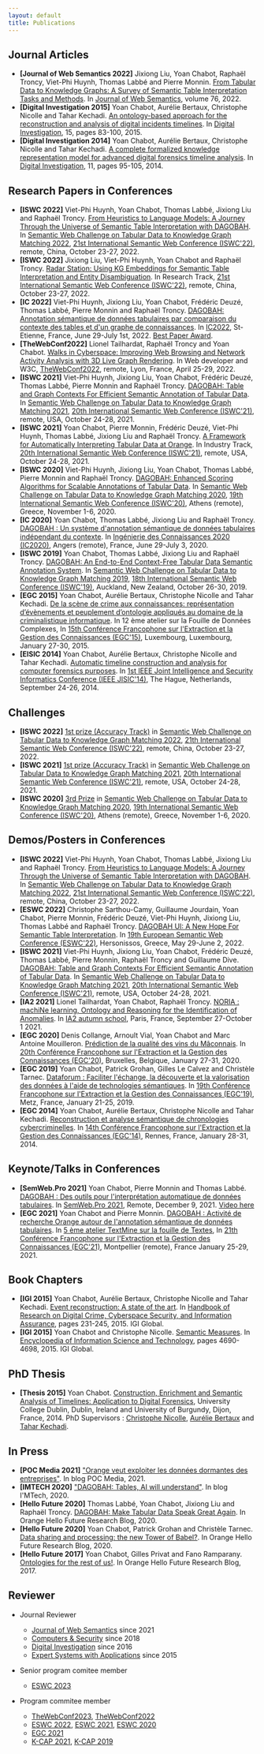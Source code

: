 ```yaml
---
layout: default
title: Publications
---
```

 
## Journal Articles
* <b id="jows_2022">[Journal of Web Semantics 2022]</b> Jixiong Liu, Yoan Chabot, Raphaël Troncy, Viet-Phi Huynh, Thomas Labbé and Pierre Monnin. [From Tabular Data to Knowledge Graphs: A Survey of Semantic Table Interpretation Tasks and Methods](https://github.com/yoanchabot/papers/raw/main/liu2022b.pdf). In [Journal of Web Semantics](https://www.sciencedirect.com/journal/journal-of-web-semantics), volume 76, 2022.
* <b id="digital_investigation_2015">[Digital Investigation 2015]</b> Yoan Chabot, Aurélie Bertaux, Christophe Nicolle and Tahar Kechadi. [An ontology-based approach for the reconstruction and analysis of digital incidents timelines](https://github.com/yoanchabot/papers/raw/main/chabot2015a.pdf). In [Digital Investigation](https://www.sciencedirect.com/journal/digital-investigation), 15, pages 83-100, 2015.
* <b id="digital_investigation_2014">[Digital Investigation 2014]</b> Yoan Chabot, Aurélie Bertaux, Christophe Nicolle and Tahar Kechadi. [A complete formalized knowledge representation model for advanced digital forensics timeline analysis](https://github.com/yoanchabot/papers/raw/main/chabot2014a.pdf). In [Digital Investigation](https://www.sciencedirect.com/journal/digital-investigation), 11, pages 95-105, 2014.

## Research Papers in Conferences 
* <b id="iswc_2022_b">[ISWC 2022]</b> Viet-Phi Huynh, Yoan Chabot, Thomas Labbé, Jixiong Liu and Raphaël Troncy. [From Heuristics to Language Models: A Journey Through the Universe of Semantic Table Interpretation with DAGOBAH](https://github.com/yoanchabot/papers/raw/main/huynh2022b.pdf). In [Semantic Web Challenge on Tabular Data to Knowledge Graph Matching 2022](http://www.cs.ox.ac.uk/isg/challenges/sem-tab/2021/index.html), [21st International Semantic Web Conference (ISWC'22)](https://iswc2022.semanticweb.org/), remote, China, October 23-27, 2022.
* <b id="iswc_2022_a">[ISWC 2022]</b> Jixiong Liu, Viet-Phi Huynh, Yoan Chabot and Raphaël Troncy. [Radar Station: Using KG Embeddings for Semantic Table Interpretation and Entity Disambiguation](https://github.com/yoanchabot/papers/raw/main/liu2022a.pdf). In Research Track, [21st International Semantic Web Conference (ISWC'22)](https://iswc2022.semanticweb.org/), remote, China, October 23-27, 2022.
* <b id="ic_2022">[IC 2022]</b> Viet-Phi Huynh, Jixiong Liu, Yoan Chabot, Frédéric Deuzé, Thomas Labbé, Pierre Monnin and Raphaël Troncy. [DAGOBAH: Annotation sémantique de données tabulaires par comparaison du contexte des tables et d'un graphe de connaissances](https://github.com/yoanchabot/papers/raw/main/huynh2022.pdf). In [IC2022](https://ci.mines-stetienne.fr/pfia2022/conferences/ic/), St-Etienne, France, June 29-July 1st, 2022. [Best Paper Award](https://github.com/yoanchabot/papers/raw/main/ic_prize.pdf).
* <b id="thewebconf_2022">[TheWebConf2022]</b> Lionel Tailhardat, Raphaël Troncy and Yoan Chabot. [Walks in Cyberspace: Improving Web Browsing and Network Activity Analysis with 3D Live Graph Rendering](https://github.com/yoanchabot/papers/raw/main/tailhardat2022.pdf). In Web developer and W3C, [TheWebConf2022](https://www2022.thewebconf.org), remote, Lyon, France, April 25-29, 2022.
* <b id="iswc_2021_b">[ISWC 2021]</b> Viet-Phi Huynh, Jixiong Liu, Yoan Chabot, Frédéric Deuzé, Thomas Labbé, Pierre Monnin and Raphaël Troncy. [DAGOBAH: Table and Graph Contexts For Efficient Semantic Annotation of Tabular Data](https://github.com/yoanchabot/papers/raw/main/huynh2021.pdf). In [Semantic Web Challenge on Tabular Data to Knowledge Graph Matching 2021](http://www.cs.ox.ac.uk/isg/challenges/sem-tab/2021/index.html), [20th International Semantic Web Conference (ISWC'21)](https://iswc2021.semanticweb.org/), remote, USA, October 24-28, 2021.
* <b id="iswc_2021_a">[ISWC 2021]</b> Yoan Chabot, Pierre Monnin, Frédéric Deuzé, Viet-Phi Huynh, Thomas Labbé, Jixiong Liu and Raphaël Troncy. [A Framework for Automatically Interpreting Tabular Data at Orange](https://github.com/yoanchabot/papers/raw/main/chabot2021b.pdf). In Industry Track, [20th International Semantic Web Conference (ISWC'21)](https://iswc2021.semanticweb.org/), remote, USA, October 24-28, 2021.
* <b id="iswc_2020">[ISWC 2020]</b> Viet-Phi Huynh, Jixiong Liu, Yoan Chabot, Thomas Labbé, Pierre Monnin and Raphaël Troncy. [DAGOBAH: Enhanced Scoring Algorithms for Scalable Annotations of Tabular Data](https://github.com/yoanchabot/papers/raw/main/huynh2020a.pdf). In [Semantic Web Challenge on Tabular Data to Knowledge Graph Matching 2020](http://www.cs.ox.ac.uk/isg/challenges/sem-tab/2020/index.html/), [19th International Semantic Web Conference (ISWC'20)](https://iswc2020.semanticweb.org/), Athens (remote), Greece, November 1-6, 2020.
* <b id="ic_2020">[IC 2020]</b> Yoan Chabot, Thomas Labbé, Jixiong Liu and Raphaël Troncy. [DAGOBAH : Un système d'annotation sémantique de données tabulaires indépendant du contexte](https://github.com/yoanchabot/papers/raw/main/chabot2020b.pdf). In [Ingénierie des Connaissances 2020 (IC2020)](http://pfia2020.fr/ic-2020/), Angers (remote), France, June 29-July 3, 2020.
* <b id="iswc_2019">[ISWC 2019]</b> Yoan Chabot, Thomas Labbé, Jixiong Liu and Raphaël Troncy. [DAGOBAH: An End-to-End Context-Free Tabular Data Semantic Annotation System](https://github.com/yoanchabot/papers/raw/main/chabot2019a.pdf). In [Semantic Web Challenge on Tabular Data to Knowledge Graph Matching 2019](http://www.cs.ox.ac.uk/isg/challenges/sem-tab/2019/index.html), [18th International Semantic Web Conference (ISWC'19)](https://iswc2019.semanticweb.org/), Auckland, New Zealand, October 26-30, 2019.
* <b id="egc_2015">[EGC 2015]</b> Yoan Chabot, Aurélie Bertaux, Christophe Nicolle and Tahar Kechadi. [De la scène de crime aux connaissances: représentation d’évènements et peuplement d’ontologie appliqués au domaine de la criminalistique informatique](https://github.com/yoanchabot/papers/raw/main/chabot2015c.pdf). In 12 ème atelier sur la Fouille de Données Complexes, In [15th Conférence Francophone sur l'Extraction et la Gestion des Connaissances (EGC'15)](https://www.egc.asso.fr/publications/actes-egc/actes-conference-egc-2015.html), Luxembourg, Luxembourg, January 27-30, 2015.
* <b id="eisic_2014">[EISIC 2014]</b> Yoan Chabot, Aurélie Bertaux, Christophe Nicolle and Tahar Kechadi. [Automatic timeline construction and analysis for computer forensics purposes](https://github.com/yoanchabot/papers/raw/main/chabot2014b.pdf). In [1st IEEE Joint Intelligence and Security Informatics Conference (IEEE JISIC'14)](http://www.eisic.eu/eisic2014/), The Hague, Netherlands, September 24-26, 2014.

## Challenges 
* <b id="iswc_2022_c">[ISWC 2022]</b> [1st prize (Accuracy Track)](https://github.com/yoanchabot/papers/raw/main/dagobah-certificate-2022.pdf) in [Semantic Web Challenge on Tabular Data to Knowledge Graph Matching 2022](https://sem-tab-challenge.github.io/2022/), [21th International Semantic Web Conference (ISWC'22)](https://iswc2022.semanticweb.org/), remote, China, October 23-27, 2022.
* <b id="iswc_2021_b">[ISWC 2021]</b> [1st prize (Accuracy Track)](https://github.com/yoanchabot/papers/raw/main/dagobah-certificate-2021.pdf) in [Semantic Web Challenge on Tabular Data to Knowledge Graph Matching 2021](http://www.cs.ox.ac.uk/isg/challenges/sem-tab/2021/index.html), [20th International Semantic Web Conference (ISWC'21)](https://iswc2021.semanticweb.org/), remote, USA, October 24-28, 2021.
* <b id="iswc_2020">[ISWC 2020]</b> [3rd Prize](https://github.com/yoanchabot/papers/raw/main/dagobah-certificate-2020.pdf) in [Semantic Web Challenge on Tabular Data to Knowledge Graph Matching 2020](http://www.cs.ox.ac.uk/isg/challenges/sem-tab/2020/index.html/), [19th International Semantic Web Conference (ISWC'20)](https://iswc2020.semanticweb.org/), Athens (remote), Greece, November 1-6, 2020.

## Demos/Posters in Conferences
* <b id="iswc_2022_d">[ISWC 2022]</b> Viet-Phi Huynh, Yoan Chabot, Thomas Labbé, Jixiong Liu and Raphaël Troncy. [From Heuristics to Language Models: A Journey Through the Universe of Semantic Table Interpretation with DAGOBAH](https://github.com/yoanchabot/papers/raw/main/huynh2022c.pdf). In [Semantic Web Challenge on Tabular Data to Knowledge Graph Matching 2022](http://www.cs.ox.ac.uk/isg/challenges/sem-tab/2021/index.html), [21st International Semantic Web Conference (ISWC'22)](https://iswc2022.semanticweb.org/), remote, China, October 23-27, 2022.
* <b id="eswc_2022">[ESWC 2022]</b> Christophe Sarthou-Camy, Guillaume Jourdain, Yoan Chabot, Pierre Monnin, Frédéric Deuzé, Viet-Phi Huynh, Jixiong Liu, Thomas Labbé and Raphaël Troncy. [DAGOBAH UI: A New Hope For Semantic Table Interpretation](https://github.com/yoanchabot/papers/raw/main/chabot2022a.pdf). In [19th European Semantic Web Conference (ESWC'22)](https://2022.eswc-conferences.org/), Hersonissos, Greece, May 29-June 2, 2022.
* <b id="iswc_2021_c">[ISWC 2021]</b> Viet-Phi Huynh, Jixiong Liu, Yoan Chabot, Frédéric Deuzé, Thomas Labbé, Pierre Monnin, Raphaël Troncy and Guillaume Dive. [DAGOBAH: Table and Graph Contexts For Efficient Semantic Annotation of Tabular Data](https://github.com/yoanchabot/papers/raw/main/dive2021.pdf). In [Semantic Web Challenge on Tabular Data to Knowledge Graph Matching 2021](http://www.cs.ox.ac.uk/isg/challenges/sem-tab/2021/index.html), [20th International Semantic Web Conference (ISWC'21)](https://iswc2021.semanticweb.org/), remote, USA, October 24-28, 2021.
* <b id="IA2_2021">[IA2 2021]</b> Lionel Tailhardat, Yoan Chabot, Raphaël Troncy. [NORIA : machiNe learning, Ontology and Reasoning for the Identification of Anomalies](https://genears.github.io/pubs/IA2-2021-NORIA-POSTER.pdf). In [IA2 autumn school](https://ia2.gdria.fr/), Paris, France, September 27-October 1 2021.
* <b id="egc_2020">[EGC 2020]</b> Denis Collange, Arnoult Vial, Yoan Chabot and Marc Antoine Mouilleron. [Prédiction de la qualité des vins du Mâconnais](https://github.com/yoanchabot/papers/raw/main/collange2020c.pdf). In [20th Conférence Francophone sur l'Extraction et la Gestion des Connaissances (EGC'20)](https://egc2020.sciencesconf.org/), Bruxelles, Belgique, January 27-31, 2020.
* <b id="egc_2019">[EGC 2019]</b> Yoan Chabot, Patrick Grohan, Gilles Le Calvez and Christèle Tarnec. [Dataforum : Faciliter l'échange, la découverte et la valorisation des données à l'aide de technologies sémantiques](https://github.com/yoanchabot/papers/raw/main/chabot2019b.pdf). In [19th Conférence Francophone sur l'Extraction et la Gestion des Connaissances (EGC'19)](https://egc2019.sciencesconf.org/), Metz, France, January 21-25, 2019.
* <b id="egc_2014">[EGC 2014]</b> Yoan Chabot, Aurélie Bertaux, Christophe Nicolle and Tahar Kechadi. [Reconstruction et analyse sémantique de chronologies cybercriminelles](https://github.com/yoanchabot/papers/raw/main/chabot2014c.pdf). In [14th Conférence Francophone sur l'Extraction et la Gestion des Connaissances (EGC'14)](http://egc2014.irisa.fr/), Rennes, France, January 28-31, 2014.

## Keynote/Talks in Conferences 
* <b id="semwebpro_2021">[SemWeb.Pro 2021]</b> Yoan Chabot, Pierre Monnin and Thomas Labbé. [DAGOBAH : Des outils pour l'interprétation automatique de données tabulaires](https://2021.semweb.pro/presentations/dagobah/). In [SemWeb.Pro 2021](https://2021.semweb.pro/), Remote, December 9, 2021. [Video here](https://peertube.semweb.pro/w/oqyW5garzmKRHrJTGKne4v)
* <b id="egc_2021">[EGC 2021]</b> Yoan Chabot and Pierre Monnin. [DAGOBAH : Activité de recherche Orange autour de l'annotation sémantique de données tabulaires](https://github.com/yoanchabot/papers/raw/main/chabot2021a.pdf). In [5 ème atelier TextMine sur la fouille de Textes](http://www.vincentlemaire-labs.fr/TM2021/), In [21th Conférence Francophone sur l'Extraction et la Gestion des Connaissances (EGC'21)](https://egc2021.sciencesconf.org/), Montpellier (remote), France January 25-29, 2021.

## Book Chapters
* <b id="igi_2015a">[IGI 2015]</b> Yoan Chabot, Aurélie Bertaux, Christophe Nicolle and Tahar Kechadi. [Event reconstruction: A state of the art](https://github.com/yoanchabot/papers/raw/main/chabot2015b.pdf). In [Handbook of Research on Digital Crime, Cyberspace Security, and Information Assurance](https://www.igi-global.com/book/handbook-research-digital-crime-cyberspace/104750), pages 231-245, 2015. IGI Global.
* <b id="igi_2015b">[IGI 2015]</b> Yoan Chabot and Christophe Nicolle. [Semantic Measures](https://github.com/yoanchabot/papers/raw/main/chabot2014d.pdf). In [Encyclopedia of Information Science and Technology](https://www.igi-global.com/book/encyclopedia-information-science-technology-third/76156), pages 4690-4698, 2015. IGI Global.

## PhD Thesis

* <b id="thesis_2015">[Thesis 2015]</b> Yoan Chabot. [Construction, Enrichment and Semantic Analysis of Timelines: Application to Digital Forensics](https://github.com/yoanchabot/papers/raw/main/chabot2015d.pdf), University College Dublin, Dublin, Ireland and University of Burgundy, Dijon, France, 2014. PhD Supervisors : [Christophe Nicolle](https://scholar.google.fr/citations?user=sIwxy6IAAAAJ&hl=fr), [Aurélie Bertaux](https://scholar.google.fr/citations?hl=fr&user=virzKdYAAAAJ) and [Tahar Kechadi](https://people.ucd.ie/tahar.kechadi).

## In Press
* <b id="poc_media_2021">[POC Media 2021]</b> ["Orange veut exploiter les données dormantes des entreprises"](https://www.pocmedia.fr/orange-veut-exploiter-les-donnees-dormantes-des-entreprises/). In blog POC Media, 2021.
* <b id="imtech_2020">[IMTECH 2020]</b> ["DAGOBAH: Tables, AI will understand"](https://imtech.wp.imt.fr/en/2020/10/19/dagobah-tables-ai-will-understand/). In blog I'MTech, 2020.
* <b id="hello_future_2020a">[Hello Future 2020]</b> Thomas Labbé, Yoan Chabot, Jixiong Liu and Raphaël Troncy. [DAGOBAH: Make Tabular Data Speak Great Again](https://hellofuture.orange.com/en/dagobah-make-tabular-data-speak-great-again/). In Orange Hello Future Research Blog, 2020.
* <b id="hello_future_2020b">[Hello Future 2020]</b> Yoan Chabot, Patrick Grohan and Christèle Tarnec. [Data sharing and processing: the new Tower of Babel?](https://hellofuture.orange.com/en/data-sharing-and-processing-the-new-tower-of-babel/). In Orange Hello Future Research Blog, 2020.
* <b id="hello_future_2017">[Hello Future 2017]</b> Yoan Chabot, Gilles Privat and Fano Ramparany. [Ontologies for the rest of us!](https://hellofuture.orange.com/en/ontologies-for-the-rest-of-us/). In Orange Hello Future Research Blog, 2017.

## Reviewer
* Journal Reviewer
  * [Journal of Web Semantics](https://www.journals.elsevier.com/journal-of-web-semantics) since 2021
  * [Computers & Security](https://www.journals.elsevier.com/computers-and-security) since 2018
  * [Digital Investigation](https://www.journals.elsevier.com/digital-investigation) since 2016
  * [Expert Systems with Applications](https://www.journals.elsevier.com/expert-systems-with-applications) since 2015

* Senior program comitee member
  * [ESWC 2023](https://2023.eswc-conferences.org/)

* Program commitee member
  * [TheWebConf2023](https://www2023.thewebconf.org/), [TheWebConf2022](https://www2022.thewebconf.org/)
  * [ESWC 2022](https://2022.eswc-conferences.org/), [ESWC 2021](https://2021.eswc-conferences.org/), [ESWC 2020](https://2020.eswc-conferences.org/)
  * [EGC 2021](https://egc2021.sciencesconf.org/)
  * [K-CAP 2021](https://www.k-cap.org/2021/index.html), [K-CAP 2019](http://www.k-cap.org/2019/)
